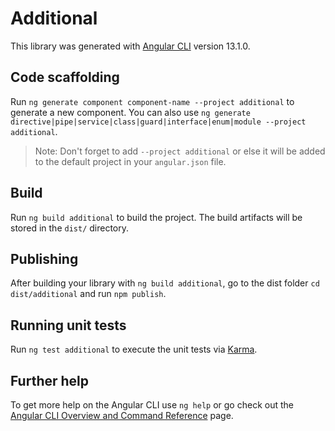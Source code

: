 # Additional

This library was generated with [Angular CLI](https://github.com/angular/angular-cli) version 13.1.0.

## Code scaffolding

Run `ng generate component component-name --project additional` to generate a new component. You can also use `ng generate directive|pipe|service|class|guard|interface|enum|module --project additional`.
> Note: Don't forget to add `--project additional` or else it will be added to the default project in your `angular.json` file. 

## Build

Run `ng build additional` to build the project. The build artifacts will be stored in the `dist/` directory.

## Publishing

After building your library with `ng build additional`, go to the dist folder `cd dist/additional` and run `npm publish`.

## Running unit tests

Run `ng test additional` to execute the unit tests via [Karma](https://karma-runner.github.io).

## Further help

To get more help on the Angular CLI use `ng help` or go check out the [Angular CLI Overview and Command Reference](https://angular.io/cli) page.
